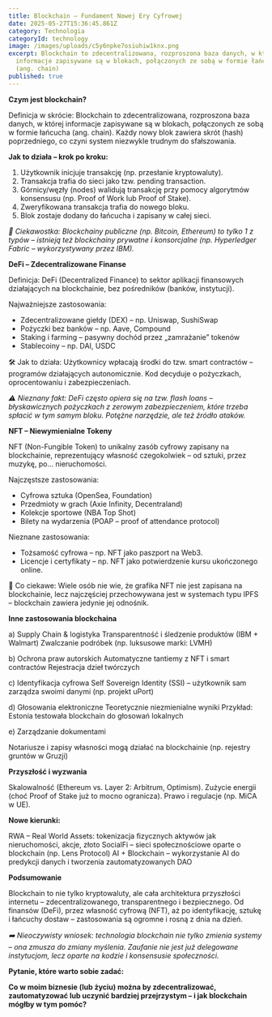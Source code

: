 ```yaml
---
title: Blockchain – Fundament Nowej Ery Cyfrowej
date: 2025-05-27T15:36:45.861Z
category: Technologia
categoryId: technology
image: /images/uploads/c5y6npke7osiuhiw1knx.png
excerpt: Blockchain to zdecentralizowana, rozproszona baza danych, w której
  informacje zapisywane są w blokach, połączonych ze sobą w formie łańcucha
  (ang. chain)
published: true
---
```

**Czym jest blockchain?**

Definicja w skrócie: Blockchain to zdecentralizowana, rozproszona baza danych, w której informacje zapisywane są w blokach, połączonych ze sobą w formie łańcucha (ang. chain). Każdy nowy blok zawiera skrót (hash) poprzedniego, co czyni system niezwykle trudnym do sfałszowania.

**Jak to działa – krok po kroku:**

1. Użytkownik inicjuje transakcję (np. przesłanie kryptowaluty).
2. Transakcja trafia do sieci jako tzw. pending transaction.
3. Górnicy/węzły (nodes) walidują transakcję przy pomocy algorytmów          konsensusu (np. Proof of Work lub Proof of Stake).
4. Zweryfikowana transakcja trafia do nowego bloku.
5. Blok zostaje dodany do łańcucha i zapisany w całej sieci.

*📌 Ciekawostka: Blockchainy publiczne (np. Bitcoin, Ethereum) to tylko 1 z typów – istnieją też blockchainy prywatne i konsorcjalne (np. Hyperledger Fabric – wykorzystywany przez IBM).*

**DeFi – Zdecentralizowane Finanse**

Definicja: DeFi (Decentralized Finance) to sektor aplikacji finansowych działających na blockchainie, bez pośredników (banków, instytucji).

Najważniejsze zastosowania:

* Zdecentralizowane giełdy (DEX) – np. Uniswap, SushiSwap
* Pożyczki bez banków – np. Aave, Compound
* Staking i farming – pasywny dochód przez „zamrażanie” tokenów
* Stablecoiny – np. DAI, USDC

🛠 Jak to działa: Użytkownicy wpłacają środki do tzw. smart contractów – programów działających autonomicznie. Kod decyduje o pożyczkach, oprocentowaniu i zabezpieczeniach.

*⚠️ Nieznany fakt: DeFi często opiera się na tzw. flash loans – błyskawicznych pożyczkach z zerowym zabezpieczeniem, które trzeba spłacić w tym samym bloku. Potężne narzędzie, ale też źródło ataków.*

**NFT – Niewymienialne Tokeny**

NFT (Non-Fungible Token) to unikalny zasób cyfrowy zapisany na blockchainie, reprezentujący własność czegokolwiek – od sztuki, przez muzykę, po... nieruchomości.

Najczęstsze zastosowania:

* Cyfrowa sztuka (OpenSea, Foundation)
* Przedmioty w grach (Axie Infinity, Decentraland)
* Kolekcje sportowe (NBA Top Shot)
* Bilety na wydarzenia (POAP – proof of attendance protocol)

Nieznane zastosowania:

* Tożsamość cyfrowa – np. NFT jako paszport na Web3.
* Licencje i certyfikaty – np. NFT jako potwierdzenie kursu ukończonego online.

🧠 Co ciekawe: Wiele osób nie wie, że grafika NFT nie jest zapisana na blockchainie, lecz najczęściej przechowywana jest w systemach typu IPFS – blockchain zawiera jedynie jej odnośnik.

**Inne zastosowania blockchaina**

a) Supply Chain & logistyka
Transparentność i śledzenie produktów (IBM + Walmart)
Zwalczanie podróbek (np. luksusowe marki: LVMH)

b) Ochrona praw autorskich
Automatyczne tantiemy z NFT i smart contractów
Rejestracja dzieł twórczych

c) Identyfikacja cyfrowa
Self Sovereign Identity (SSI) – użytkownik sam zarządza swoimi danymi (np. projekt uPort)

d) Głosowania elektroniczne
Teoretycznie niezmienialne wyniki
Przykład: Estonia testowała blockchain do głosowań lokalnych

e) Zarządzanie dokumentami

Notariusze i zapisy własności mogą działać na blockchainie (np. rejestry gruntów w Gruzji)

**Przyszłość i wyzwania**

Skalowalność (Ethereum vs. Layer 2: Arbitrum, Optimism).
Zużycie energii (choć Proof of Stake już to mocno ogranicza).
Prawo i regulacje (np. MiCA w UE).

**Nowe kierunki:**

RWA – Real World Assets: tokenizacja fizycznych aktywów jak nieruchomości, akcje, złoto
SocialFi – sieci społecznościowe oparte o blockchain (np. Lens Protocol)
AI + Blockchain – wykorzystanie AI do predykcji danych i tworzenia zautomatyzowanych DAO

**Podsumowanie**

Blockchain to nie tylko kryptowaluty, ale cała architektura przyszłości internetu – zdecentralizowanego, transparentnego i bezpiecznego. Od finansów (DeFi), przez własność cyfrową (NFT), aż po identyfikację, sztukę i łańcuchy dostaw – zastosowania są ogromne i rosną z dnia na dzień.

*➡️ Nieoczywisty wniosek: technologia blockchain nie tylko zmienia systemy – ona zmusza do zmiany myślenia. Zaufanie nie jest już delegowane instytucjom, lecz oparte na kodzie i konsensusie społeczności.*

**Pytanie, które warto sobie zadać:**

**Co w moim biznesie (lub życiu) można by zdecentralizować, zautomatyzować lub uczynić bardziej przejrzystym – i jak blockchain mógłby w tym pomóc?**
